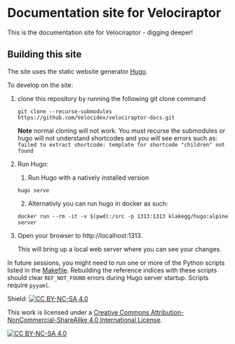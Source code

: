 # Documentation site for Velociraptor

This is the documentation site for Velociraptor - digging deeper!

## Building this site

The site uses the static website generator [Hugo](https://gohugo.io).

To develop on the site:
1. clone this repository by running the following git clone command
   ```
   git clone --recurse-submodules https://github.com/Velocidex/velociraptor-docs.git
   ```
    **Note** normal cloning will not work. You must recurse the submodules or hugo will not understand shortcodes and you will see errors such as:
  `failed to extract shortcode: template for shortcode "children" not found`

2. Run Hugo:
   1. Run Hugo with a natively installed version
   ```
   hugo serve
   ```

   2. Alternativly you can run hugo in docker as such:
   ```
   docker run --rm -it -v $(pwd):/src -p 1313:1313 klakegg/hugo:alpine server
   ```

3. Open your browser to http://localhost:1313.

   This will bring up a local web server where you can see your changes.

In future sessions, you might need to run one or more of the Python scripts listed in the [Makefile](Makefile).  Rebuilding the
 reference indices with these scripts should clear `REF_NOT_FOUND` errors during Hugo server startup.  Scripts require `pyyaml`.

Shield: [![CC BY-NC-SA 4.0][cc-by-nc-sa-shield]][cc-by-nc-sa]

This work is licensed under a
[Creative Commons Attribution-NonCommercial-ShareAlike 4.0 International License][cc-by-nc-sa].

[![CC BY-NC-SA 4.0][cc-by-nc-sa-image]][cc-by-nc-sa]

[cc-by-nc-sa]: http://creativecommons.org/licenses/by-nc-sa/4.0/
[cc-by-nc-sa-image]: https://licensebuttons.net/l/by-nc-sa/4.0/88x31.png
[cc-by-nc-sa-shield]: https://img.shields.io/badge/License-CC%20BY--NC--SA%204.0-lightgrey.svg
